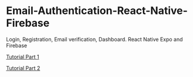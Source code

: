 # Email-Authentication-React-Native-Firebase
Login, Registration, Email verification, Dashboard. React Native Expo and Firebase

[Tutorial Part 1](https://youtu.be/lBUjggiWQ1U)

[Tutorial Part 2](https://youtu.be/-PEODg5Xr9Q)
